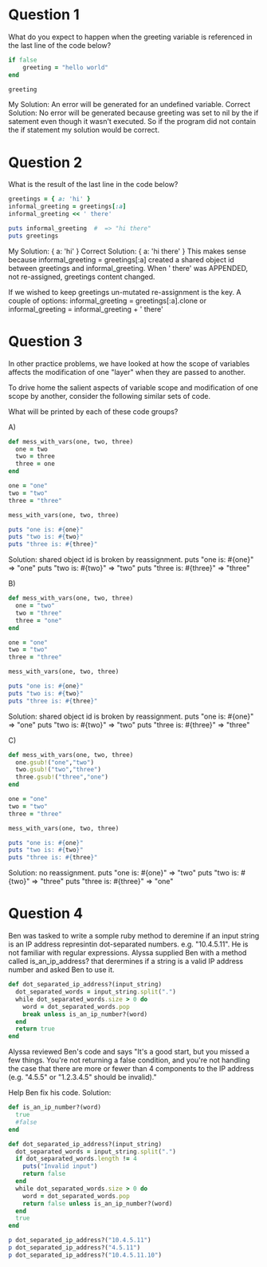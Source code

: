 # Question 1
What do you expect to happen when the greeting variable is referenced in the last line of the code below?
```ruby
if false
    greeting = "hello world"
end

greeting
```
My Solution: An error will be generated for an undefined variable.
Correct Solution: No error will be generated because greeting was set to nil by the if satement even though it wasn't executed. So if the program did not contain the if statement my solution would be correct.

# Question 2
What is the result of the last line in the code below?

```ruby
greetings = { a: 'hi' }
informal_greeting = greetings[:a]
informal_greeting << ' there'

puts informal_greeting  #  => "hi there"
puts greetings
```
My Solution: { a: 'hi' }
Correct Solution: { a: 'hi there' } This makes sense because informal_greeting = greetings[:a] created a shared object id between greetings and informal_greeting. When ' there' was APPENDED, not re-assigned, greetings content changed.

If we wished to keep greetings un-mutated re-assignment is the key. A couple of options:
informal_greeting = greetings[:a].clone
or
informal_greeting = informal_greeting + ' there'

# Question 3
In other practice problems, we have looked at how the scope of variables affects the modification of one "layer" when they are passed to another.

To drive home the salient aspects of variable scope and modification of one scope by another, consider the following similar sets of code.

What will be printed by each of these code groups?

A)
```ruby
def mess_with_vars(one, two, three)
  one = two
  two = three
  three = one
end

one = "one"
two = "two"
three = "three"

mess_with_vars(one, two, three)

puts "one is: #{one}"
puts "two is: #{two}"
puts "three is: #{three}"
```
Solution: shared object id is broken by reassignment.
puts "one is: #{one}" => "one"
puts "two is: #{two}" => "two"
puts "three is: #{three}" => "three"

B)
```ruby
def mess_with_vars(one, two, three)
  one = "two"
  two = "three"
  three = "one"
end

one = "one"
two = "two"
three = "three"

mess_with_vars(one, two, three)

puts "one is: #{one}"
puts "two is: #{two}"
puts "three is: #{three}"
```
Solution: shared object id is broken by reassignment.
puts "one is: #{one}" => "one"
puts "two is: #{two}" => "two"
puts "three is: #{three}" => "three"

C)
```ruby
def mess_with_vars(one, two, three)
  one.gsub!("one","two")
  two.gsub!("two","three")
  three.gsub!("three","one")
end

one = "one"
two = "two"
three = "three"

mess_with_vars(one, two, three)

puts "one is: #{one}"
puts "two is: #{two}"
puts "three is: #{three}"
```
Solution: no reassignment.
puts "one is: #{one}" => "two"
puts "two is: #{two}" => "three"
puts "three is: #{three}" => "one"

# Question 4
Ben was tasked to write a somple ruby method to deremine if an input string is an IP address represintin dot-separated numbers. e.g. "10.4.5.11". He is not familiar with regular expressions. Alyssa supplied Ben with a method called is_an_ip_address? that derermines if a string is a valid IP address number and asked Ben to use it.

```ruby
def dot_separated_ip_address?(input_string)
  dot_separated_words = input_string.split(".")
  while dot_separated_words.size > 0 do
    word = dot_separated_words.pop
    break unless is_an_ip_number?(word)
  end
  return true
end
```
Alyssa reviewed Ben's code and says "It's a good start, but you missed a few things. You're not returning a false condition, and you're not handling the case that there are more or fewer than 4 components to the IP address (e.g. "4.5.5" or "1.2.3.4.5" should be invalid)."

Help Ben fix his code.
Solution:
```ruby
def is_an_ip_number?(word)
  true
  #false
end

def dot_separated_ip_address?(input_string)
  dot_separated_words = input_string.split(".")
  if dot_separated_words.length != 4
    puts("Invalid input")
    return false
  end
  while dot_separated_words.size > 0 do
    word = dot_separated_words.pop
    return false unless is_an_ip_number?(word)
  end
  true
end

p dot_separated_ip_address?("10.4.5.11")
p dot_separated_ip_address?("4.5.11")
p dot_separated_ip_address?("10.4.5.11.10")
````
